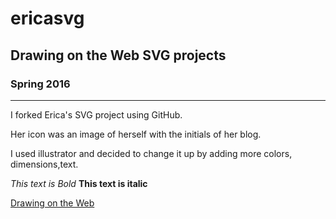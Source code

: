 # ericasvg
## Drawing on the Web SVG projects 
### Spring 2016 
----------------

I forked Erica's SVG project using GitHub.

Her icon was an image of herself with the initials of her blog.

I used illustrator and decided to change it up by adding more colors, dimensions,text.


*This text is Bold*
**This text is italic**



[Drawing on the Web](http://cs.nyu.edu/courses/spring16/CSCI-UA.0380-002/)